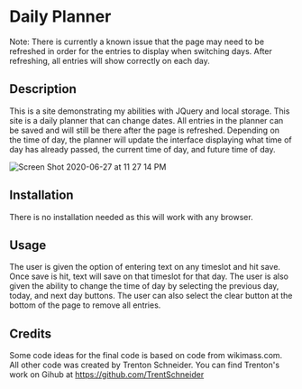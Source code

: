 # Daily Planner

Note: There is currently a known issue that the page may need to be refreshed in order for the entries to display when switching days. After refreshing, all entries will show correctly on each day.

## Description

This is a site demonstrating my abilities with JQuery and local storage. This site is a daily planner that can change dates. All entries in the planner can be saved and will still be there after the page is refreshed. Depending on the time of day, the planner will update the interface displaying what time of day has already passed, the current time of day, and future time of day.

![Screen Shot 2020-06-27 at 11 27 14 PM](https://user-images.githubusercontent.com/64096701/85937054-f6ffff00-b8cd-11ea-9223-190a287ca7f9.png)

## Installation

There is no installation needed as this will work with any browser.

## Usage

The user is given the option of entering text on any timeslot and hit save. Once save is hit, text will save on that timeslot for that day. The user is also given the ability to change the time of day by selecting the previous day, today, and next day buttons. The user can also select the clear button at the bottom of the page to remove all entries.

## Credits

Some code ideas for the final code is based on code from wikimass.com. All other code was created by Trenton Schneider. You can find Trenton's work on Gihub at https://github.com/TrentSchneider
